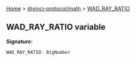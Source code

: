 [Home](./index.md) &gt; [@vinci-protocol/math](./math.md) &gt; [WAD_RAY_RATIO](./math.wad_ray_ratio.md)

## WAD_RAY_RATIO variable

<b>Signature:</b>

```typescript
WAD_RAY_RATIO: BigNumber
```
